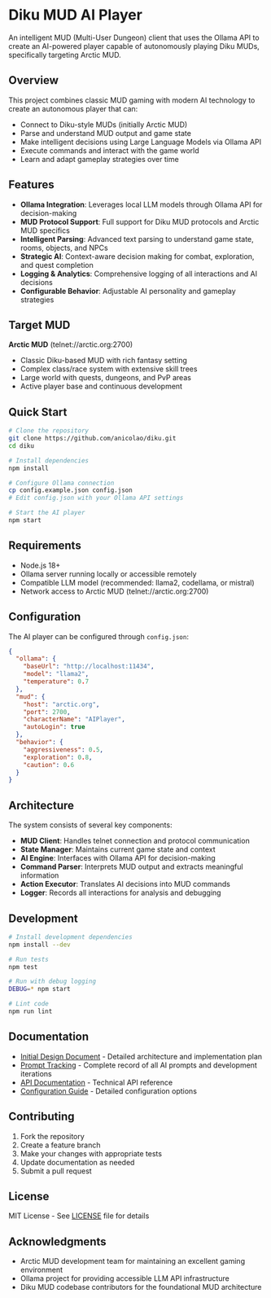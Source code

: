 # Diku MUD AI Player

An intelligent MUD (Multi-User Dungeon) client that uses the Ollama API to create an AI-powered player capable of autonomously playing Diku MUDs, specifically targeting Arctic MUD.

## Overview

This project combines classic MUD gaming with modern AI technology to create an autonomous player that can:
- Connect to Diku-style MUDs (initially Arctic MUD)
- Parse and understand MUD output and game state
- Make intelligent decisions using Large Language Models via Ollama API
- Execute commands and interact with the game world
- Learn and adapt gameplay strategies over time

## Features

- **Ollama Integration**: Leverages local LLM models through Ollama API for decision-making
- **MUD Protocol Support**: Full support for Diku MUD protocols and Arctic MUD specifics
- **Intelligent Parsing**: Advanced text parsing to understand game state, rooms, objects, and NPCs
- **Strategic AI**: Context-aware decision making for combat, exploration, and quest completion
- **Logging & Analytics**: Comprehensive logging of all interactions and AI decisions
- **Configurable Behavior**: Adjustable AI personality and gameplay strategies

## Target MUD

**Arctic MUD** (telnet://arctic.org:2700)
- Classic Diku-based MUD with rich fantasy setting
- Complex class/race system with extensive skill trees
- Large world with quests, dungeons, and PvP areas
- Active player base and continuous development

## Quick Start

```bash
# Clone the repository
git clone https://github.com/anicolao/diku.git
cd diku

# Install dependencies
npm install

# Configure Ollama connection
cp config.example.json config.json
# Edit config.json with your Ollama API settings

# Start the AI player
npm start
```

## Requirements

- Node.js 18+ 
- Ollama server running locally or accessible remotely
- Compatible LLM model (recommended: llama2, codellama, or mistral)
- Network access to Arctic MUD (telnet://arctic.org:2700)

## Configuration

The AI player can be configured through `config.json`:

```json
{
  "ollama": {
    "baseUrl": "http://localhost:11434",
    "model": "llama2",
    "temperature": 0.7
  },
  "mud": {
    "host": "arctic.org",
    "port": 2700,
    "characterName": "AIPlayer",
    "autoLogin": true
  },
  "behavior": {
    "aggressiveness": 0.5,
    "exploration": 0.8,
    "caution": 0.6
  }
}
```

## Architecture

The system consists of several key components:

- **MUD Client**: Handles telnet connection and protocol communication
- **State Manager**: Maintains current game state and context
- **AI Engine**: Interfaces with Ollama API for decision-making
- **Command Parser**: Interprets MUD output and extracts meaningful information
- **Action Executor**: Translates AI decisions into MUD commands
- **Logger**: Records all interactions for analysis and debugging

## Development

```bash
# Install development dependencies
npm install --dev

# Run tests
npm test

# Run with debug logging
DEBUG=* npm start

# Lint code
npm run lint
```

## Documentation

- [Initial Design Document](INITIAL_DESIGN.md) - Detailed architecture and implementation plan
- [Prompt Tracking](PROMPTS.md) - Complete record of all AI prompts and development iterations
- [API Documentation](docs/api.md) - Technical API reference
- [Configuration Guide](docs/config.md) - Detailed configuration options

## Contributing

1. Fork the repository
2. Create a feature branch
3. Make your changes with appropriate tests
4. Update documentation as needed
5. Submit a pull request

## License

MIT License - See [LICENSE](LICENSE) file for details

## Acknowledgments

- Arctic MUD development team for maintaining an excellent gaming environment
- Ollama project for providing accessible LLM API infrastructure
- Diku MUD codebase contributors for the foundational MUD architecture
